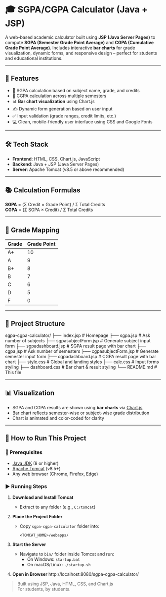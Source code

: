 # 🎓 SGPA/CGPA Calculator (Java + JSP)

A web-based academic calculator built using **JSP (Java Server Pages)** to compute **SGPA (Semester Grade Point Average)** and **CGPA (Cumulative Grade Point Average)**. Includes interactive **bar charts** for grade visualization, dynamic forms, and responsive design – perfect for students and educational institutions.

---

## 🌟 Features

- 📘 SGPA calculation based on subject name, grade, and credits  
- 📗 CGPA calculation across multiple semesters  
- 📊 **Bar chart visualization** using Chart.js  
- ✍️ Dynamic form generation based on user input  
- ✅ Input validation (grade ranges, credit limits, etc.)  
- 💻 Clean, mobile-friendly user interface using CSS and Google Fonts  

---

## 🛠️ Tech Stack

- **Frontend**: HTML, CSS, Chart.js, JavaScript  
- **Backend**: Java + JSP (Java Server Pages)  
- **Server**: Apache Tomcat (v8.5 or above recommended)

---

## 📚 Calculation Formulas

**SGPA** = (Σ Credit × Grade Point) / Σ Total Credits  
**CGPA** = (Σ SGPA × Credit) / Σ Total Credits

---

## 📌 Grade Mapping

| Grade | Grade Point |
|-------|-------------|
| A+    | 10          |
| A     | 9           |
| B+    | 8           |
| B     | 7           |
| C     | 6           |
| D     | 5           |
| F     | 0           |

---

## 📁 Project Structure

sgpa-cgpa-calculator/
├── index.jsp # Homepage
├── sgpa.jsp # Ask number of subjects
├── sgpasubjectForm.jsp # Generate subject input form
├── sgpadashboard.jsp # SGPA result page with bar chart
├── cgpa.jsp # Ask number of semesters
├── cgpasubjectForm.jsp # Generate semester input form
├── cgpadashboard.jsp # CGPA result page with bar chart
├── style.css # Global and landing styles
├── calc.css # Input forms styling
├── dashboard.css # Bar chart & result styling
└── README.md # This file


---

## 📊 Visualization

- SGPA and CGPA results are shown using **bar charts** via [Chart.js](https://www.chartjs.org/)
- Bar chart reflects semester-wise or subject-wise grade distribution
- Chart is animated and color-coded for clarity

---

## 🚀 How to Run This Project

### 🔧 Prerequisites

- [Java JDK](https://www.oracle.com/java/technologies/javase-jdk11-downloads.html) (8 or higher)
- [Apache Tomcat](https://tomcat.apache.org/) (v8.5+)
- Any web browser (Chrome, Firefox, Edge)

### ▶️ Running Steps

1. **Download and Install Tomcat**
   - Extract to any folder (e.g., `C:/tomcat`)

2. **Place the Project Folder**
   - Copy `sgpa-cgpa-calculator` folder into:
     ```
     <TOMCAT_HOME>/webapps/
     ```

3. **Start the Server**
   - Navigate to `bin/` folder inside Tomcat and run:
     - On Windows: `startup.bat`
     - On macOS/Linux: `./startup.sh`

4. **Open in Browser**
http://localhost:8080/sgpa-cgpa-calculator/

>Built  using JSP, Java, HTML, CSS, and Chart.js  
> For students, by students.
